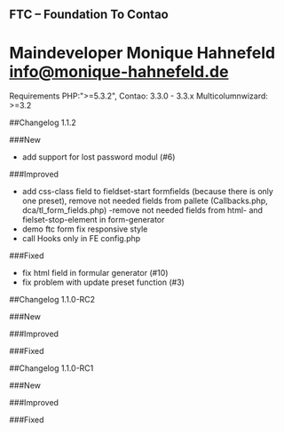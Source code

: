 ## FTC – Foundation To Contao  
# Maindeveloper Monique Hahnefeld <info@monique-hahnefeld.de>

Requirements
PHP:">=5.3.2",
Contao: 3.3.0 - 3.3.x
Multicolumnwizard: >=3.2


##Changelog 1.1.2


###New
- add support for lost password modul (#6)

###Improved

- add css-class field to fieldset-start formfields (because there is only one preset), remove not needed fields from pallete
(Callbacks.php, dca/tl_form_fields.php)
-remove not needed fields from html-  and fielset-stop-element in form-generator
- demo ftc form fix responsive style
- call Hooks only in FE config.php


###Fixed

- fix html field in formular generator (#10)
- fix problem with update preset function (#3)



##Changelog 1.1.0-RC2

###New

###Improved

###Fixed


##Changelog 1.1.0-RC1

###New

###Improved

###Fixed


